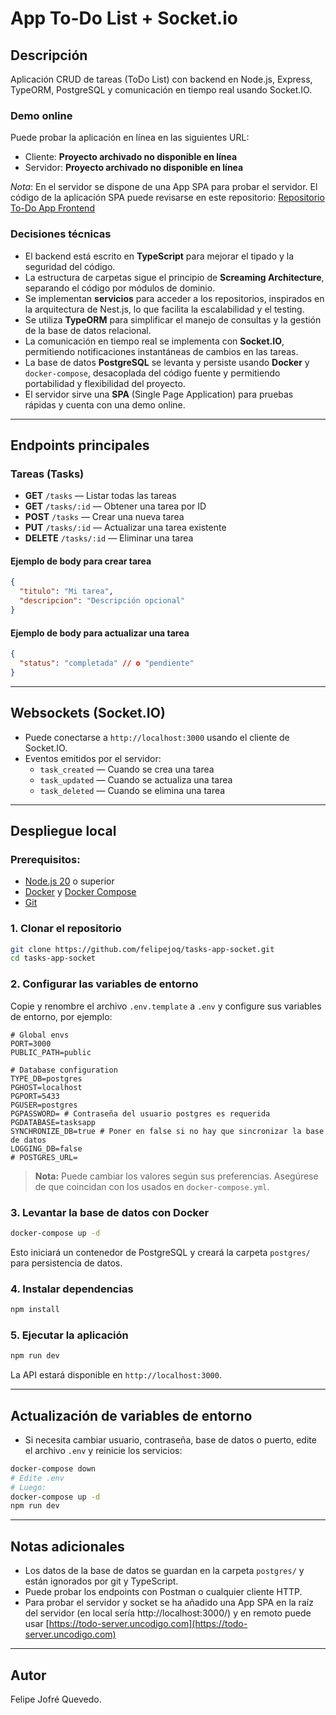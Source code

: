 # App To-Do List + Socket.io

## Descripción
Aplicación CRUD de tareas (ToDo List) con backend en Node.js, Express, TypeORM, PostgreSQL y comunicación en tiempo real usando Socket.IO.

### Demo online

Puede probar la aplicación en línea en las siguientes URL:

- Cliente: **Proyecto archivado no disponible en línea**
- Servidor: **Proyecto archivado no disponible en línea**

*Nota*: En el servidor se dispone de una App SPA para probar el servidor. El código de la aplicación SPA puede revisarse en este repositorio: [Repositorio To-Do App Frontend](https://github.com/felipejoq/task-app-socket-front)

### Decisiones técnicas

- El backend está escrito en **TypeScript** para mejorar el tipado y la seguridad del código.
- La estructura de carpetas sigue el principio de **Screaming Architecture**, separando el código por módulos de dominio.
- Se implementan **servicios** para acceder a los repositorios, inspirados en la arquitectura de Nest.js, lo que facilita la escalabilidad y el testing.
- Se utiliza **TypeORM** para simplificar el manejo de consultas y la gestión de la base de datos relacional.
- La comunicación en tiempo real se implementa con **Socket.IO**, permitiendo notificaciones instantáneas de cambios en las tareas.
- La base de datos **PostgreSQL** se levanta y persiste usando **Docker** y `docker-compose`, desacoplada del código fuente y permitiendo portabilidad y flexibilidad del proyecto.
- El servidor sirve una **SPA** (Single Page Application) para pruebas rápidas y cuenta con una demo online.

---

## Endpoints principales

### Tareas (Tasks)

- **GET** `/tasks` — Listar todas las tareas
- **GET** `/tasks/:id` — Obtener una tarea por ID
- **POST** `/tasks` — Crear una nueva tarea
- **PUT** `/tasks/:id` — Actualizar una tarea existente
- **DELETE** `/tasks/:id` — Eliminar una tarea

#### Ejemplo de body para crear tarea
```json
{
  "titulo": "Mi tarea",
  "descripcion": "Descripción opcional"
}
```

#### Ejemplo de body para actualizar una tarea
```json
{
  "status": "completada" // o "pendiente"
}
```

---

## Websockets (Socket.IO)

- Puede conectarse a `http://localhost:3000` usando el cliente de Socket.IO.
- Eventos emitidos por el servidor:
  - `task_created` — Cuando se crea una tarea
  - `task_updated` — Cuando se actualiza una tarea
  - `task_deleted` — Cuando se elimina una tarea

---

## Despliegue local

### Prerequisitos:
- [Node.js 20](https://nodejs.org/) o superior
- [Docker](https://www.docker.com/get-started/) y [Docker Compose](https://docs.docker.com/compose/)
- [Git](https://git-scm.com/)

### 1. Clonar el repositorio
```sh
git clone https://github.com/felipejoq/tasks-app-socket.git
cd tasks-app-socket
```

### 2. Configurar las variables de entorno

Copie y renombre el archivo `.env.template` a `.env` y configure sus variables de entorno, por ejemplo:

```
# Global envs
PORT=3000
PUBLIC_PATH=public

# Database configuration
TYPE_DB=postgres
PGHOST=localhost
PGPORT=5433
PGUSER=postgres
PGPASSWORD= # Contraseña del usuario postgres es requerida
PGDATABASE=tasksapp
SYNCHRONIZE_DB=true # Poner en false si no hay que sincronizar la base de datos
LOGGING_DB=false
# POSTGRES_URL=
```

> **Nota:** Puede cambiar los valores según sus preferencias. Asegúrese de que coincidan con los usados en `docker-compose.yml`.

### 3. Levantar la base de datos con Docker

```sh
docker-compose up -d
```
Esto iniciará un contenedor de PostgreSQL y creará la carpeta `postgres/` para persistencia de datos.

### 4. Instalar dependencias

```sh
npm install
```

### 5. Ejecutar la aplicación

```sh
npm run dev
```

La API estará disponible en `http://localhost:3000`.

---

## Actualización de variables de entorno

- Si necesita cambiar usuario, contraseña, base de datos o puerto, edite el archivo `.env` y reinicie los servicios:

```sh
docker-compose down
# Edite .env
# Luego:
docker-compose up -d
npm run dev
```

---

## Notas adicionales
- Los datos de la base de datos se guardan en la carpeta `postgres/` y están ignorados por git y TypeScript.
- Puede probar los endpoints con Postman o cualquier cliente HTTP.
- Para probar el servidor y socket se ha añadido una App SPA en la raíz del servidor (en local sería http://localhost:3000/) y en remoto puede usar [https://todo-server.uncodigo.com](https://todo-server.uncodigo.com)

---

## Autor
Felipe Jofré Quevedo.
